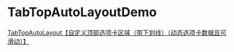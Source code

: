 # TabTopAutoLayoutDemo
[TabTopAutoLayout【自定义顶部选项卡区域（带下划线）（动态选项卡数据且可滑动）】](http://www.cnblogs.com/whycxb/p/7683285.html)
